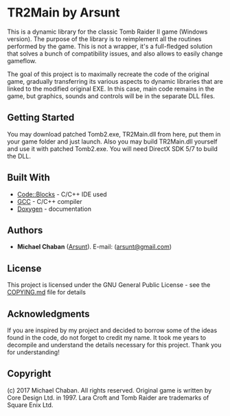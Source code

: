 # TR2Main by Arsunt

This is a dynamic library for the classic Tomb Raider II game (Windows version). The purpose of the library is to reimplement all the routines performed by the game. This is not a wrapper, it's a full-fledged solution that solves a bunch of compatibility issues, and also allows to easily change gameflow.

The goal of this project is to maximally recreate the code of the original game, gradually transferring its various aspects to dynamic libraries that are linked to the modified original EXE. In this case, main code remains in the game, but graphics, sounds and controls will be in the separate DLL files.

## Getting Started

You may download patched Tomb2.exe, TR2Main.dll from here, put them in your game folder and just launch. Also you may build TR2Main.dll yourself and use it with patched Tomb2.exe. You will need DirectX SDK 5/7 to build the DLL.

## Built With

* [Code::Blocks](http://www.codeblocks.org) - C/C++ IDE used
* [GCC](https://gcc.gnu.org) - C/C++ compiler
* [Doxygen](http://www.doxygen.org) - documentation

## Authors

* **Michael Chaban** \([Arsunt](https://github.com/Arsunt)\). E-mail: (arsunt@gmail.com)

## License

This project is licensed under the GNU General Public License - see the [COPYING.md](COPYING.md) file for details

## Acknowledgments

If you are inspired by my project and decided to borrow some of the ideas found in the code, do not forget to credit my name. It took me years to decompile and understand the details necessary for this project. Thank you for understanding!

## Copyright
(c) 2017 Michael Chaban. All rights reserved.
Original game is written by Core Design Ltd. in 1997.
Lara Croft and Tomb Raider are trademarks of Square Enix Ltd.
